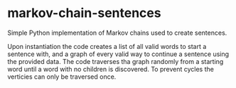 # markov-chain-sentences
Simple Python implementation of Markov chains used to create sentences.

Upon instantiation the code creates a list of all valid words to start a sentence with, and a graph of every valid way to continue a sentence using the provided data. The code traverses tha graph randomly from a starting word until a word with no children is discovered. To prevent cycles the verticies can only be traversed once.
